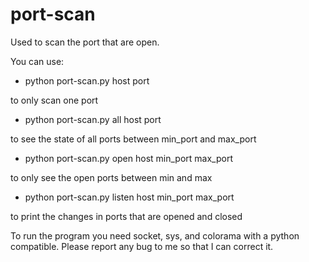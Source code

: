 # port-scan

Used to scan the port that are open.

You can use:
 - python port-scan.py host port

to only scan one port

 - python port-scan.py all host port

to see the state of all ports between min_port and max_port

 - python port-scan.py open host min_port max_port

to only see the open ports between min and max

 - python port-scan.py listen host min_port max_port

to print the changes in ports that are opened and closed


To run the program you need socket, sys, and colorama with a python compatible.
Please report any bug to me so that I can correct it.
